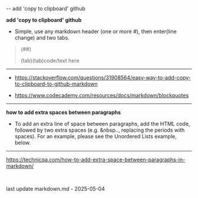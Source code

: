 -- add 'copy to clipboard' github

**add 'copy to clipboard' github**

- Simple, use any markdown header (one or more #), then enter(line change) and two tabs.

>
> (##)
>>
> (tab)(tab)code/text here
>
___
- https://stackoverflow.com/questions/31908564/easy-way-to-add-copy-to-clipboard-to-github-markdown

- https://www.codecademy.com/resources/docs/markdown/blockquotes
____

**how to add extra spaces between paragraphs**

- To add an extra line of space between paragraphs, add the HTML code, followed by two extra spaces (e.g. &nbsp.., replacing the periods with spaces). For an example, please see the Unordered Lists example, below.

____
https://technicqa.com/how-to-add-extra-space-between-paragraphs-in-markdown/

&nbsp;
&nbsp;
&nbsp;
&nbsp;
&nbsp;

last update markdown.md - 2025-05-04
